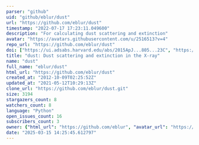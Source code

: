 ```yaml
---
parser: "github"
uid: "github/eblur/dust"
url: "https://github.com/eblur/dust"
timestamp: "2022-07-17 17:23:11.049600"
description: "For calculating dust scattering and extinction"
avatar: "https://avatars.githubusercontent.com/u/2516513?v=4"
repo_url: "https://github.com/eblur/dust"
doi: ["https://ui.adsabs.harvard.edu/abs/2015ApJ...805...23C", "https://ui.adsabs.harvard.edu/abs/2015ascl.soft03005C/abstract"]
title: "dust: Dust scattering and extinction in the X-ray"
name: "dust"
full_name: "eblur/dust"
html_url: "https://github.com/eblur/dust"
created_at: "2012-10-09T02:25:52Z"
updated_at: "2021-05-12T10:29:13Z"
clone_url: "https://github.com/eblur/dust.git"
size: 3194
stargazers_count: 8
watchers_count: 8
language: "Python"
open_issues_count: 16
subscribers_count: 3
owner: {"html_url": "https://github.com/eblur", "avatar_url": "https://avatars.githubusercontent.com/u/2516513?v=4", "login": "eblur", "type": "User"}
date: "2025-03-15 14:25:45.612797"
---
```

